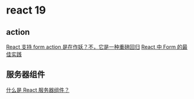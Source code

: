 # react 19

## action

[React 支持 form action 是在作妖？不，它是一种重磅回归](https://cloud.tencent.com/developer/article/2422603)
[React 中 Form 的最佳实践](https://juejin.cn/post/7349791638111207434)

## 服务器组件

[什么是 React 服务器组件？](https://www.builder.io/blog/why-react-server-components)
